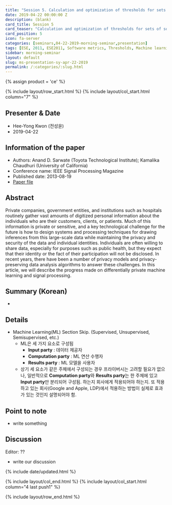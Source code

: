 ```yaml
---
title: "Session 5. Calculation and optimization of thresholds for sets of software metrics"
date: 2019-04-22 00:00:00 Z
description: (blank)
card_title: Session 5
card_teaser: "Calculation and optimization of thresholds for sets of software metrics"
card_position: 5
icon: fa-server
categories: [seminars,04-22-2019-morning-seminar,presentation]
tags: [ESE, 2011, ESE2011, Software metrics, Thresholds, Machine learning, PAC]
sidebar: morning-seminar
layout: default
slug: ms-presentation-sy-apr-22-2019
permalink: /:categories/:slug.html
---
```


{% assign product = 'ce' %}

{% include layout/row_start.html %}
{% include layout/col_start.html column="7" %}

## Presenter & Date
+ Hee-Yong Kwon (전성윤)
+ 2019-04-22

## Information of the paper
+ Authors: Anand D. Sarwate (Toyota Technological Institute); Kamalika Chaudhuri (University of California)
+ Conference name: IEEE Signal Processing Magazine
+ Published date: 2013-08-19
+ [Paper file](https://ieeexplore.ieee.org/stamp/stamp.jsp?tp=&arnumber=6582713)

## Abstract
Private companies, government entities, and institutions such as hospitals routinely gather vast amounts of digitized personal information about the individuals who are their customers, clients, or patients. Much of this information is private or sensitive, and a key technological challenge for the future is how to design systems and processing techniques for drawing inferences from this large-scale data while maintaining the privacy and security of the data and individual identities. Individuals are often willing to share data, especially for purposes such as public health, but they expect that their identity or the fact of their participation will not be disclosed. In recent years, there have been a number of privacy models and privacy-preserving data analysis algorithms to answer these challenges. In this article, we will describe the progress made on differentially private machine learning and signal processing.

## Summary (Korean)
+ 

## Details
+ Machine Learning(ML) Section Skip. (Supervised, Unsupervised, Semisupervised, etc.)
  + ML은 세 가지 요소로 구성됨
    + **Input party** : 데이터 제공자
    + **Computation party** : ML 연산 수행자
    + **Results party** : ML 모델을 사용자
  + 상기 세 요소가 같은 주체에서 구성되는 경우 프라이버시는 고려할 필요가 없으나, 일반적으로 **Computation party**와 **Results party**는 한 주체에 있고 **Input party**만 분리되어 구성됨.
 하는지 회사에게 적용되어야 하는지. 또 적용하고 있는 회사(Google and Apple, LDP)에서 적용하는 방법이 실제로 효과가 있는 것인지 설명되어야 함.  

[title]: <url> "describ"

## Point to note
+ write something

## Discussion
Editor: ??
+ write our discussion

{% include date/updated.html %}

{% include layout/col_end.html %}
{% include layout/col_start.html column="4 last push1" %}

{% include layout/row_end.html %}
